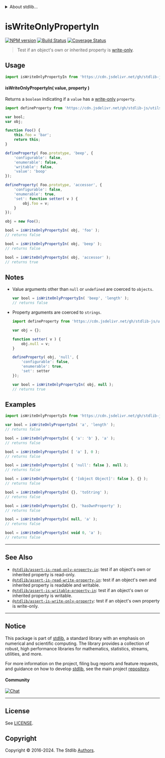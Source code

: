 <!--

@license Apache-2.0

Copyright (c) 2018 The Stdlib Authors.

Licensed under the Apache License, Version 2.0 (the "License");
you may not use this file except in compliance with the License.
You may obtain a copy of the License at

   http://www.apache.org/licenses/LICENSE-2.0

Unless required by applicable law or agreed to in writing, software
distributed under the License is distributed on an "AS IS" BASIS,
WITHOUT WARRANTIES OR CONDITIONS OF ANY KIND, either express or implied.
See the License for the specific language governing permissions and
limitations under the License.

-->


<details>
  <summary>
    About stdlib...
  </summary>
  <p>We believe in a future in which the web is a preferred environment for numerical computation. To help realize this future, we've built stdlib. stdlib is a standard library, with an emphasis on numerical and scientific computation, written in JavaScript (and C) for execution in browsers and in Node.js.</p>
  <p>The library is fully decomposable, being architected in such a way that you can swap out and mix and match APIs and functionality to cater to your exact preferences and use cases.</p>
  <p>When you use stdlib, you can be absolutely certain that you are using the most thorough, rigorous, well-written, studied, documented, tested, measured, and high-quality code out there.</p>
  <p>To join us in bringing numerical computing to the web, get started by checking us out on <a href="https://github.com/stdlib-js/stdlib">GitHub</a>, and please consider <a href="https://opencollective.com/stdlib">financially supporting stdlib</a>. We greatly appreciate your continued support!</p>
</details>

# isWriteOnlyPropertyIn

[![NPM version][npm-image]][npm-url] [![Build Status][test-image]][test-url] [![Coverage Status][coverage-image]][coverage-url] <!-- [![dependencies][dependencies-image]][dependencies-url] -->

> Test if an object's own or inherited property is [write-only][@stdlib/utils/define-write-only-accessor].



<section class="usage">

## Usage

```javascript
import isWriteOnlyPropertyIn from 'https://cdn.jsdelivr.net/gh/stdlib-js/assert-is-write-only-property-in@v0.2.2-deno/mod.js';
```

#### isWriteOnlyPropertyIn( value, property )

Returns a `boolean` indicating if a `value` has a [write-only][@stdlib/utils/define-write-only-accessor] `property`.

<!-- eslint-disable no-restricted-syntax -->

```javascript
import defineProperty from 'https://cdn.jsdelivr.net/gh/stdlib-js/utils-define-property@deno/mod.js';

var bool;
var obj;

function Foo() {
    this.foo = 'bar';
    return this;
}

defineProperty( Foo.prototype, 'beep', {
    'configurable': false,
    'enumerable': false,
    'writable': false,
    'value': 'boop'
});

defineProperty( Foo.prototype, 'accessor', {
    'configurable': false,
    'enumerable': true,
    'set': function setter( v ) {
        obj.foo = v;
    }
});

obj = new Foo();

bool = isWriteOnlyPropertyIn( obj, 'foo' );
// returns false

bool = isWriteOnlyPropertyIn( obj, 'beep' );
// returns false

bool = isWriteOnlyPropertyIn( obj, 'accessor' );
// returns true
```

</section>

<!-- /.usage -->

<section class="notes">

## Notes

-   Value arguments other than `null` or `undefined` are coerced to `objects`.

    ```javascript
    var bool = isWriteOnlyPropertyIn( 'beep', 'length' );
    // returns false
    ```

-   Property arguments are coerced to `strings`.

    ```javascript
    import defineProperty from 'https://cdn.jsdelivr.net/gh/stdlib-js/utils-define-property@deno/mod.js';

    var obj = {};

    function setter( v ) {
        obj.null = v;
    }

    defineProperty( obj, 'null', {
        'configurable': false,
        'enumerable': true,
        'set': setter
    });

    var bool = isWriteOnlyPropertyIn( obj, null );
    // returns true
    ```

</section>

<!-- /.notes -->

<section class="examples">

## Examples

<!-- eslint-disable object-curly-newline -->

<!-- eslint no-undef: "error" -->

```javascript
import isWriteOnlyPropertyIn from 'https://cdn.jsdelivr.net/gh/stdlib-js/assert-is-write-only-property-in@v0.2.2-deno/mod.js';

var bool = isWriteOnlyPropertyIn( 'a', 'length' );
// returns false

bool = isWriteOnlyPropertyIn( { 'a': 'b' }, 'a' );
// returns false

bool = isWriteOnlyPropertyIn( [ 'a' ], 0 );
// returns false

bool = isWriteOnlyPropertyIn( { 'null': false }, null );
// returns false

bool = isWriteOnlyPropertyIn( { '[object Object]': false }, {} );
// returns false

bool = isWriteOnlyPropertyIn( {}, 'toString' );
// returns false

bool = isWriteOnlyPropertyIn( {}, 'hasOwnProperty' );
// returns false

bool = isWriteOnlyPropertyIn( null, 'a' );
// returns false

bool = isWriteOnlyPropertyIn( void 0, 'a' );
// returns false
```

</section>

<!-- /.examples -->

<!-- Section for related `stdlib` packages. Do not manually edit this section, as it is automatically populated. -->

<section class="related">

* * *

## See Also

-   <span class="package-name">[`@stdlib/assert-is-read-only-property-in`][@stdlib/assert/is-read-only-property-in]</span><span class="delimiter">: </span><span class="description">test if an object's own or inherited property is read-only.</span>
-   <span class="package-name">[`@stdlib/assert-is-read-write-property-in`][@stdlib/assert/is-read-write-property-in]</span><span class="delimiter">: </span><span class="description">test if an object's own and inherited property is readable and writable.</span>
-   <span class="package-name">[`@stdlib/assert-is-writable-property-in`][@stdlib/assert/is-writable-property-in]</span><span class="delimiter">: </span><span class="description">test if an object's own or inherited property is writable.</span>
-   <span class="package-name">[`@stdlib/assert-is-write-only-property`][@stdlib/assert/is-write-only-property]</span><span class="delimiter">: </span><span class="description">test if an object's own property is write-only.</span>

</section>

<!-- /.related -->

<!-- Section for all links. Make sure to keep an empty line after the `section` element and another before the `/section` close. -->


<section class="main-repo" >

* * *

## Notice

This package is part of [stdlib][stdlib], a standard library with an emphasis on numerical and scientific computing. The library provides a collection of robust, high performance libraries for mathematics, statistics, streams, utilities, and more.

For more information on the project, filing bug reports and feature requests, and guidance on how to develop [stdlib][stdlib], see the main project [repository][stdlib].

#### Community

[![Chat][chat-image]][chat-url]

---

## License

See [LICENSE][stdlib-license].


## Copyright

Copyright &copy; 2016-2024. The Stdlib [Authors][stdlib-authors].

</section>

<!-- /.stdlib -->

<!-- Section for all links. Make sure to keep an empty line after the `section` element and another before the `/section` close. -->

<section class="links">

[npm-image]: http://img.shields.io/npm/v/@stdlib/assert-is-write-only-property-in.svg
[npm-url]: https://npmjs.org/package/@stdlib/assert-is-write-only-property-in

[test-image]: https://github.com/stdlib-js/assert-is-write-only-property-in/actions/workflows/test.yml/badge.svg?branch=v0.2.2
[test-url]: https://github.com/stdlib-js/assert-is-write-only-property-in/actions/workflows/test.yml?query=branch:v0.2.2

[coverage-image]: https://img.shields.io/codecov/c/github/stdlib-js/assert-is-write-only-property-in/main.svg
[coverage-url]: https://codecov.io/github/stdlib-js/assert-is-write-only-property-in?branch=main

<!--

[dependencies-image]: https://img.shields.io/david/stdlib-js/assert-is-write-only-property-in.svg
[dependencies-url]: https://david-dm.org/stdlib-js/assert-is-write-only-property-in/main

-->

[chat-image]: https://img.shields.io/gitter/room/stdlib-js/stdlib.svg
[chat-url]: https://app.gitter.im/#/room/#stdlib-js_stdlib:gitter.im

[stdlib]: https://github.com/stdlib-js/stdlib

[stdlib-authors]: https://github.com/stdlib-js/stdlib/graphs/contributors

[umd]: https://github.com/umdjs/umd
[es-module]: https://developer.mozilla.org/en-US/docs/Web/JavaScript/Guide/Modules

[deno-url]: https://github.com/stdlib-js/assert-is-write-only-property-in/tree/deno
[deno-readme]: https://github.com/stdlib-js/assert-is-write-only-property-in/blob/deno/README.md
[umd-url]: https://github.com/stdlib-js/assert-is-write-only-property-in/tree/umd
[umd-readme]: https://github.com/stdlib-js/assert-is-write-only-property-in/blob/umd/README.md
[esm-url]: https://github.com/stdlib-js/assert-is-write-only-property-in/tree/esm
[esm-readme]: https://github.com/stdlib-js/assert-is-write-only-property-in/blob/esm/README.md
[branches-url]: https://github.com/stdlib-js/assert-is-write-only-property-in/blob/main/branches.md

[stdlib-license]: https://raw.githubusercontent.com/stdlib-js/assert-is-write-only-property-in/main/LICENSE

[@stdlib/utils/define-write-only-accessor]: https://github.com/stdlib-js/utils-define-write-only-accessor/tree/deno

<!-- <related-links> -->

[@stdlib/assert/is-read-only-property-in]: https://github.com/stdlib-js/assert-is-read-only-property-in/tree/deno

[@stdlib/assert/is-read-write-property-in]: https://github.com/stdlib-js/assert-is-read-write-property-in/tree/deno

[@stdlib/assert/is-writable-property-in]: https://github.com/stdlib-js/assert-is-writable-property-in/tree/deno

[@stdlib/assert/is-write-only-property]: https://github.com/stdlib-js/assert-is-write-only-property/tree/deno

<!-- </related-links> -->

</section>

<!-- /.links -->

